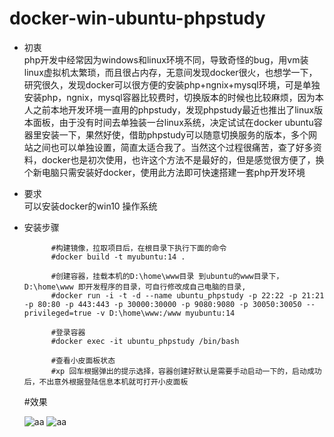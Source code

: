 # docker-win-ubuntu-phpstudy
+ 初衷   
 php开发中经常因为windows和linux环境不同，导致奇怪的bug，用vm装linux虚拟机太繁琐，而且很占内存，无意间发现docker很火，也想学一下，研究很久，发现docker可以很方便的安装php+ngnix+mysql环境，可是单独安装php，ngnix，mysql容器比较费时，切换版本的时候也比较麻烦，因为本人之前本地开发环境一直用的phpstudy，发现phpstudy最近也推出了linux版本面板，由于没有时间去单独装一台linux系统，决定试试在docker ubuntu容器里安装一下，果然好使，借助phpstudy可以随意切换服务的版本，多个网站之间也可以单独设置，简直太适合我了。当然这个过程很痛苦，查了好多资料，docker也是初次使用，也许这个方法不是最好的，但是感觉很方便了，换个新电脑只需安装好docker，使用此方法即可快速搭建一套php开发环境

+ 要求  
  可以安装docker的win10 操作系统 
+ 安装步骤
  ```
        #构建镜像，拉取项目后，在根目录下执行下面的命令
        #docker build -t myubuntu:14 .
        
        #创建容器，挂载本机的D:\home\www目录 到ubuntu的www目录下，D:\home\www 即开发程序的目录，可自行修改成自己电脑的目录,
        #docker run -i -t -d --name ubuntu_phpstudy -p 22:22 -p 21:21 -p 80:80 -p 443:443 -p 30000:30000 -p 9080:9080 -p 30050:30050 --privileged=true -v D:\home\www:/www myubuntu:14
        
        #登录容器
        #docker exec -it ubuntu_phpstudy /bin/bash
        
        #查看小皮面板状态
        #xp 回车根据弹出的提示选择，容器创建好默认是需要手动启动一下的，启动成功后，不出意外根据登陆信息本机就可打开小皮面板
  ```
  #效果
  
    ![aa](https://yubinself123.gitee.io/docker-ubuntu-phpstudy/images/1.png)
    ![aa](https://yubinself123.gitee.io/docker-ubuntu-phpstudy/images/2.png)
